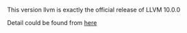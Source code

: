 This version llvm is exactly the official release of LLVM 10.0.0

Detail could be found from [here](https://github.com/llvm/llvm-project/releases/tag/llvmorg-10.0.0)